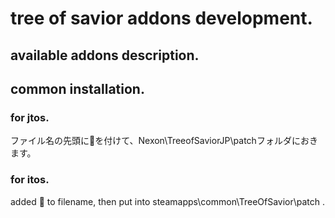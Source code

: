 # tree of savior addons development.

## available addons description.

## common installation.

### for jtos.

ファイル名の先頭に📖を付けて、Nexon\TreeofSaviorJP\patchフォルダにおきます。

### for itos.

added 📖 to filename, then put into steamapps\common\TreeOfSavior\patch .
